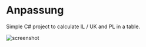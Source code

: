 # Anpassung
Simple C# project to calculate IL / UK and PL in a table.

![screenshot](http://git.benjaminmarty.ch/berkutta/Anpassung/raw/master/screenshot.png)
